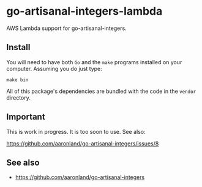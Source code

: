 # go-artisanal-integers-lambda

AWS Lambda support for go-artisanal-integers.

## Install

You will need to have both `Go` and the `make` programs installed on your computer. Assuming you do just type:

```
make bin
```

All of this package's dependencies are bundled with the code in the `vendor` directory.

## Important

This is work in progress. It is too soon to use. See also:

https://github.com/aaronland/go-artisanal-integers/issues/8

## See also

* https://github.com/aaronland/go-artisanal-integers
